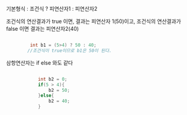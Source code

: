 기본형식 : 조건식 ? 피연산자1 : 피연산자2

조건식의 연산결과가 true 이면, 결과는 피연산자 1(50)이고, 조건식의 연산결과가 false 이면 결과는 피연산자2(40)

```java

         int b1 = (5>4) ? 50 : 40; 
        //조건식이 true이므로 b1은 50이 된다. 

```

삼항연산자는 if else 와도 같다

```java

            int b2 = 0;
            if(5 > 4){
                b2 = 50;
            }else{
                b2 = 40;
            }

```

